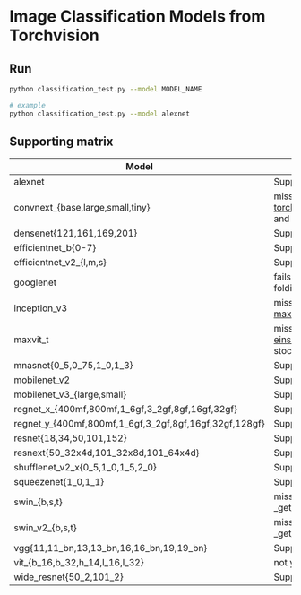 # Image Classification Models from Torchvision

## Run

```bash
python classification_test.py --model MODEL_NAME

# example
python classification_test.py --model alexnet
```

## Supporting matrix

| Model                                                  | Status                                                                                                    |
| ------------------------------------------------------ | --------------------------------------------------------------------------------------------------------- |
| alexnet                                                | Supported ✅                                                                                               |
| convnext_{base,large,small,tiny}                       | missing support for [torch.permute #17184](https://github.com/apache/tvm/pull/17184) and stochastic_depth |
| densenet{121,161,169,201}                              | Supported ✅                                                                                               |
| efficientnet_b{0-7}                                    | Supported ✅                                                                                               |
| efficientnet_v2_{l,m,s}                                | Supported ✅                                                                                               |
| googlenet                                              | fails when constant folding                                                                               |
| inception_v3                                           | missing support for [max_pool2d #17189](https://github.com/apache/tvm/pull/17189)                         |
| maxvit_t                                               | missing support for [einsum #17186](https://github.com/apache/tvm/pull/17186) and stochastic_depth        |
| mnasnet{0_5,0_75,1_0,1_3}                              | Supported ✅                                                                                               |
| mobilenet_v2                                           | Supported ✅                                                                                               |
| mobilenet_v3_{large,small}                             | Supported ✅                                                                                               |
| regnet_x_{400mf,800mf,1_6gf,3_2gf,8gf,16gf,32gf}       | Supported ✅                                                                                               |
| regnet_y_{400mf,800mf,1_6gf,3_2gf,8gf,16gf,32gf,128gf} | Supported ✅                                                                                               |
| resnet{18,34,50,101,152}                               | Supported ✅                                                                                               |
| resnext{50_32x4d,101_32x8d,101_64x4d}                  | Supported ✅                                                                                               |
| shufflenet_v2_x{0_5,1_0,1_5,2_0}                       | Supported ✅                                                                                               |
| squeezenet{1_0,1_1}                                    | Supported ✅                                                                                               |
| swin_{b,s,t}                                           | missing support for _get_relative_position_bias                                                           |
| swin_v2_{b,s,t}                                        | missing support for _get_relative_position_bias                                                           |
| vgg{11,11_bn,13,13_bn,16,16_bn,19,19_bn}               | Supported ✅                                                                                               |
| vit_{b_16,b_32,h_14,l_16,l_32}                         | not yet                                                                                                   |
| wide_resnet{50_2,101_2}                                | Supported ✅                                                                                               |
